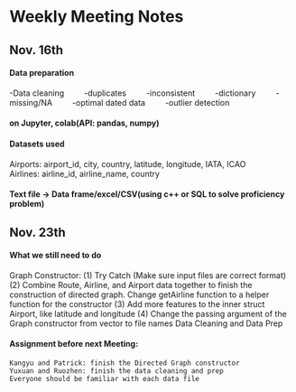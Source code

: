 # Weekly Meeting Notes
## Nov. 16th
#### Data preparation
-Data cleaning &nbsp; &nbsp; &nbsp; &nbsp; -duplicates &nbsp; &nbsp; &nbsp; &nbsp; -inconsistent  &nbsp; &nbsp; &nbsp; &nbsp; -dictionary  &nbsp; &nbsp; &nbsp; &nbsp; -missing/NA &nbsp; &nbsp; &nbsp; &nbsp; -optimal dated data  &nbsp; &nbsp; &nbsp; &nbsp; -outlier detection
#### on Jupyter, colab(API: pandas, numpy)
#### Datasets used
Airports: airport_id, city, country, latitude, longitude, IATA, ICAO  
Airlines: airline_id, airline_name, country  
#### Text file -> Data frame/excel/CSV(using c++ or SQL to solve proficiency problem)

## Nov. 23th
#### What we still need to do
Graph Constructor: 
(1) Try Catch (Make sure input files are correct format)
(2) Combine Route, Airline, and Airport data together to finish the construction of directed graph. Change getAirline function to a helper function for the constructor
(3) Add more features to the inner struct Airport, like latitude and longitude
(4) Change the passing argument of the Graph constructor from vector to file names
Data Cleaning and Data Prep
#### Assignment before next Meeting:
	Kangyu and Patrick: finish the Directed Graph constructor 
	Yuxuan and Ruozhen: finish the data cleaning and prep
	Everyone should be familiar with each data file


